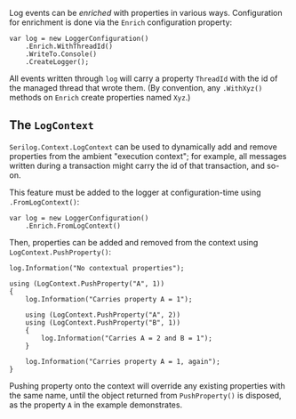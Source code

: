 Log events can be _enriched_ with properties in various ways. Configuration for enrichment is done via the `Enrich` configuration property:

```
var log = new LoggerConfiguration()
    .Enrich.WithThreadId()
    .WriteTo.Console()
    .CreateLogger();
```

All events written through `log` will carry a property `ThreadId` with the id of the managed thread that wrote them. (By convention, any `.WithXyz()` methods on `Enrich` create properties named `Xyz`.)

## The `LogContext`

`Serilog.Context.LogContext` can be used to dynamically add and remove properties from the ambient "execution context"; for example, all messages written during a transaction might carry the id of that transaction, and so-on.

This feature must be added to the logger at configuration-time using `.FromLogContext()`:

```
var log = new LoggerConfiguration()
    .Enrich.FromLogContext()
```

Then, properties can be added and removed from the context using `LogContext.PushProperty()`:

```
log.Information("No contextual properties");

using (LogContext.PushProperty("A", 1))
{
    log.Information("Carries property A = 1");

    using (LogContext.PushProperty("A", 2))
    using (LogContext.PushProperty("B", 1))
    {
        log.Information("Carries A = 2 and B = 1");
    }

    log.Information("Carries property A = 1, again");
}
```

Pushing property onto the context will override any existing properties with the same name, until the object returned from `PushProperty()` is disposed, as the property `A` in the example demonstrates.